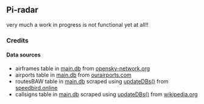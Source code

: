 ## Pi-radar
very much a work in progress is not functional yet at all!!
### Credits
#### Data sources
* airframes table in [main.db](./main.db) from [opensky-network.org](https://opensky-network.org/datasets/metadata/aircraftDatabase.csv)
* airports table in [main.db](./main.db) from [ourairports.com](https://ourairports.com/data/)
* routesBAW table in [main.db](./main.db) scraped using [updateDBs()](./utils.py#L91) from [speedbird.online](https://speedbird.online/flightnumbers.php)
* callsigns table in [main.db](./main.db) scraped using [updateDBs()](./utils.py#L91) from [wikipedia.org](https://en.wikipedia.org/wiki/List_of_airline_codes)
